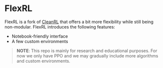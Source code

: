 # FlexRL

FlexRL is a fork of [CleanRL](https://github.com/vwxyzjn/cleanrl) that offers a bit more flexibility while still being non-modular. FlexRL introduces the following features:
- Notebook-friendly interface
- A few custom environments

> **NOTE**: This repo is mainly for research and educational purposes. For now we only have PPO and we may gradually include more algorithms and custom environments.

